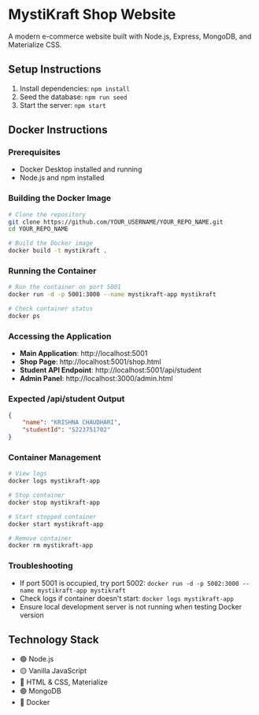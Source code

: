 # MystiKraft Shop Website

A modern e-commerce website built with Node.js, Express, MongoDB, and Materialize CSS.

## Setup Instructions

1. Install dependencies: `npm install`
2. Seed the database: `npm run seed`
3. Start the server: `npm start`

## Docker Instructions

### Prerequisites
- Docker Desktop installed and running
- Node.js and npm installed

### Building the Docker Image
```bash
# Clone the repository
git clone https://github.com/YOUR_USERNAME/YOUR_REPO_NAME.git
cd YOUR_REPO_NAME

# Build the Docker image
docker build -t mystikraft .
```

### Running the Container
```bash
# Run the container on port 5001
docker run -d -p 5001:3000 --name mystikraft-app mystikraft

# Check container status
docker ps
```

### Accessing the Application
- **Main Application**: http://localhost:5001
- **Shop Page**: http://localhost:5001/shop.html
- **Student API Endpoint**: http://localhost:5001/api/student
- **Admin Panel**: http://localhost:3000/admin.html 

### Expected /api/student Output
```json
{
    "name": "KRISHNA CHAUDHARI",
    "studentId": "S223751702"
}
```

### Container Management
```bash
# View logs
docker logs mystikraft-app

# Stop container
docker stop mystikraft-app

# Start stopped container
docker start mystikraft-app

# Remove container
docker rm mystikraft-app
```

### Troubleshooting
- If port 5001 is occupied, try port 5002: `docker run -d -p 5002:3000 --name mystikraft-app mystikraft`
- Check logs if container doesn't start: `docker logs mystikraft-app`
- Ensure local development server is not running when testing Docker version

## Technology Stack
- 🟢 Node.js
- 🟡 Vanilla JavaScript
- 🔵 HTML & CSS, Materialize
- 🟣 MongoDB
- 🐳 Docker
